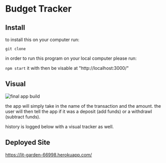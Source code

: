 # Budget Tracker

## Install

to install this on your computer run:

```git clone```

in order to run this program on your local computer please run:

```npm start``` it with then be visable at "http://localhost:3000/"

## Visual 

![final app build](assets/budget-final.png)

the app will simply take in the name of the transaction and the amount. the user will then tell the app if it was a deposit (add funds) or a withdrawl (subtract funds).

history is logged below with a visual tracker as well.

## Deployed Site

https://lit-garden-66998.herokuapp.com/

